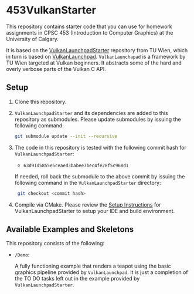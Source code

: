 # 453VulkanStarter

This repository contains starter code that you can use for homework assignments in CPSC 453 (Introduction to Computer Graphics) at the University of Calgary.

It is based on the [VulkanLaunchpadStarter](https://github.com/cg-tuwien/VulkanLaunchpadStarter) repository from TU Wien, which in turn is based on [VulkanLaunchpad](https://github.com/cg-tuwien/VulkanLaunchpad). `VulkanLaunchapad` is a framework by TU Wien targeted at Vulkan beginners. It abstracts some of the hard and overly verbose parts of the Vulkan C API.

## Setup

1. Clone this repository.
2. `VulkanLaunchpadStarter` and its dependencies are added to this repository as submodules. Please update submodules by issuing the following command:
    ```bash
    git submodule update --init --recursive
    ```  
3. The code in this repository is tested with the following commit hash for `VulkanLaunchpadStarter`:
    - `63d91d5855e5ceaed3babee7bec4fe28f5c968d1`
   
   If needed, roll back the submodule to the above commit by issuing the following command in the `VulkanLaunchpadStarter` directory:
   ```bash
    git checkout <commit hash>
   ``` 
3. Compile via CMake. Please review the [Setup Instructions](https://github.com/cg-tuwien/VulkanLaunchpad#setup-instructions) for VulkanLaunchpadStarter to setup your IDE and build environment.

## Available Examples and Skeletons

This repository consists of the following:
- `/Demo`:

  A fully functioning example that renders a teapot using the basic graphics pipeline provided by `VulkanLaunchpad`. It is just a completion of the TO DO tasks left out in the example provided by `VulkanLaunchpadStarter`.
